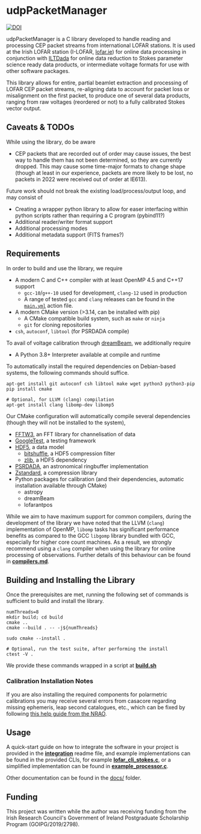 udpPacketManager
================
[![DOI](https://zenodo.org/badge/DOI/10.5281/zenodo.4249771.svg)](https://doi.org/10.5281/zenodo.4249771)

udpPacketManager is a C library developed to handle reading and processing CEP packet streams from international LOFAR stations. It is used at the Irish LOFAR station (I-LOFAR, [lofar.ie](https://lofar.ie)) for online data processing in conjunction with [ILTDada](https://github.com/David-McKenna/ILTDada) for online data reduction to Stokes parameter science ready data products, or intermediate voltage formats for use with other software packages.

This library allows for entire, partial beamlet extraction and processing of LOFAR CEP packet streams, re-aligning data to account for packet loss or misalignment on the first packet, to produce one of several data products, ranging from raw voltages (reordered or not) to a fully calibrated Stokes vector output.

Caveats & TODOs
-------
While using the library, do be aware
- CEP packets that are recorded out of order may cause issues, the best way to handle them has not been determined, so they are currently dropped. This may cause some time-major formats to change shape (though at least in our experience, packets are more likely to be lost, no packets in 2022 were received out of order at IE613).

Future work should not break the existing load/process/output loop, and may consist of
- Creating a wrapper python library to allow for easer interfacing within python scripts rather than requiring a C program (pybind11?)
- Additional reader/writer format support
- Additional processing modes
- Additional metadata support (FITS frames?)

Requirements
------------
In order to build and use the library, we require
- A modern C and C++ compiler with at least OpenMP 4.5 and C++17 support
  - `gcc-10`/`g++-10` used for development, `clang-12` used in production
  - A range of tested `gcc` and `clang` releases can be found in the [`main.yml`](.github/workflows/main.yml) action file.
- A modern CMake version (>3.14, can be installed with pip)
  - A CMake compatible build system, such as `make` or `ninja`
  - `git` for cloning repositories
- `csh`, `autoconf`, `libtool` (for PSRDADA compile)

To avail of voltage calibration through [dreamBeam](https://github.com/2baOrNot2ba/dreamBeam), we additionally require
- A Python 3.8+ Interpreter available at compile and runtime

To automatically install the required dependencies on Debian-based systems, the following commands should suffice.
```shell
apt-get install git autoconf csh libtool make wget python3 python3-pip
pip install cmake

# Optional, for LLVM (clang) compilation
apt-get install clang libomp-dev libomp5
```

Our CMake configuration will automatically compile several dependencies (though they will not be installed to the system),
- [FFTW3](https://www.fftw.org/), an FFT library for channelisation of data
- [GoogleTest](https://github.com/google/googletest), a testing framework
- [HDF5](https://github.com/HDFGroup/hdf5), a data model
  - [bitshuffle](https://github.com/kiyo-masui/bitshuffle), a HDF5 compression filter
  - [zlib](https://github.com/madler/zlib), a HDF5 dependency
- [PSRDADA](https://psrdada.sourceforge.net/), an astronomical ringbuffer implementation
- [Zstandard](https://github.com/facebook/zstd), a compression library
- Python packages for calibration (and their dependencies, automatic installation available through CMake)
  - astropy
  - dreamBeam
  - lofarantpos

While we aim to have maximum support for common compilers, during the development of the library we have noted that the LLVM (`clang`) implementation of OpenMP, `libomp` tasks has significant performance benefits as compared to the GCC `libgomp` library bundled with GCC, especially for higher core count machines. As a result, we strongly recommend using a `clang` compiler when using the library for online processing of observations. Further details of this behaviour can be found in **[compilers.md](docs/compilers.md)**.

Building and Installing the Library
-----------------------------------
Once the prerequisites are met, running the following set of commands is sufficient to build and install the library.

```shell
numThreads=8
mkdir build; cd build
cmake ..
cmake --build . -- -j${numThreads}

sudo cmake --install .

# Optional, run the test suite, after performing the install
ctest -V .
```
We provide these commands wrapped in a script at **[build.sh](build.sh)**

### Calibration Installation Notes
If you are also installing the required components for polarmetric calibrations you may receive several errors from casacore regarding missing ephemeris, leap second catalogues, etc., which can be fixed by following [this help guide from the NRAO](https://casaguides.nrao.edu/index.php?title=Fixing_out_of_date_TAI_UTC_tables_%28missing_information_on_leap_seconds%29).

Usage
-----

A quick-start guide on how to integrate the software in your project is provided in the **[
integration](docs/README_INTEGRATION.md)** readme file, and example implementations can be found in the provided CLIs, for example **[
lofar_cli_stokes.c](src/CLI/lofar_cli_stokes.c)**, or a simplified implementation can be found in **[example_processor.c](docs/examples/example_processor.c)**.

Other documentation can be found in the [docs/](docs) folder.

Funding
-------
This project was written while the author was receiving funding from the Irish Research Council's Government of Ireland
Postgraduate Scholarship Program (GOIPG/2019/2798).